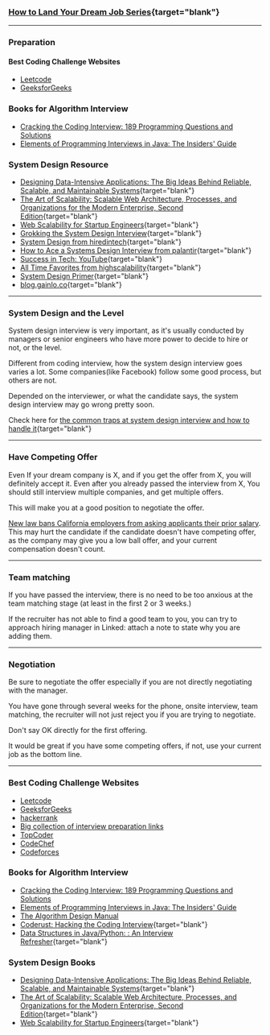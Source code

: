 ### [How to Land Your Dream Job Series](https://lifelongprogrammer.blogspot.com/search/label/Google_Series){target="blank"}
<script src="https://lifelongprogrammer.blogspot.com/feeds/posts/default/-/Interview_Series?orderby=updated&amp;alt=json-in-script&amp;callback=series&amp;max-results=20"></script>

---

### Preparation
#### Best Coding Challenge Websites
- [Leetcode](http://www.leetcode.com/)
- [GeeksforGeeks](https://www.geeksforgeeks.org/)

### Books for Algorithm Interview
- [Cracking the Coding Interview: 189 Programming Questions and Solutions](https://www.amazon.com/Cracking-Coding-Interview-Programming-Questions/dp/0984782850)
- [Elements of Programming Interviews in Java: The Insiders' Guide](https://www.amazon.com/Elements-Programming-Interviews-Java-Insiders/dp/1517671272)

### System Design Resource
- [Designing Data-Intensive Applications: The Big Ideas Behind Reliable, Scalable, and Maintainable Systems](https://www.amazon.com/Designing-Data-Intensive-Applications-Reliable-Maintainable/dp/1449373321){target="blank"}
- [The Art of Scalability: Scalable Web Architecture, Processes, and Organizations for the Modern Enterprise, Second Edition](https://www.amazon.com/Art-Scalability-Architecture-Organizations-Enterprise/dp/0134032802){target="blank"}
- [Web Scalability for Startup Engineers](https://www.amazon.com/Scalability-Startup-Engineers-Artur-Ejsmont/dp/0071843655){target="blank"}
- [Grokking the System Design Interview](https://www.educative.io/collection/5668639101419520/5649050225344512){target="blank"}
- [System Design from hiredintech](https://www.hiredintech.com/system-design){target="blank"}
- [How to Ace a Systems Design Interview from palantir](http://www.palantir.com/2011/10/how-to-rock-a-systems-design-interview/){target="blank"}
- [Success in Tech: YouTube](https://www.youtube.com/channel/UC-vYrOAmtrx9sBzJAf3x_xw){target="blank"}
- [All Time Favorites from highscalability](http://highscalability.com/all-time-favorites/){target="blank"}
- [System Design Primer](https://github.com/donnemartin/system-design-primer){target="blank"}
- [blog.gainlo.co](http://blog.gainlo.co/){target="blank"}

---

### System Design and the Level
<!-- How the candidate is doing during system design interview may decide the candidate's Level. -->
System design interview is very important, as it's usually conducted by managers or senior engineers who have more power to decide to hire or not, or the level.

Different from coding interview, how the system design interview goes varies a lot. Some companies(like Facebook) follow some good process, but others are not.

Depended on the interviewer, or what the candidate says, the system design interview may go wrong pretty soon.

Check here for [the common traps at system design interview and how to handle it](https://lifelongprogrammer.blogspot.com/2018/08/when-it-goes-wrong-how-to-ace-system.html){target="blank"}

---

### Have Competing Offer
Even If your dream company is X, and if you get the offer from X, you will definitely accept it. Even after you already passed the interview from X, You should still interview multiple companies, and get multiple offers.

This will make you at a good position to negotiate the offer.

[New law bans California employers from asking applicants their prior salary](https://www.sfgate.com/business/networth/article/New-law-bans-California-employers-from-asking-12274431.php). This may hurt the candidate if the candidate doesn't have competing offer, as the company may give you a low ball offer, and your current compensation doesn't count.

---

### Team matching
If you have passed the interview, there is no need to be too anxious at the team matching stage (at least in the first 2 or 3 weeks.)

If the recruiter has not able to find a good team to you, you can try to approach hiring manager in Linked: attach a note to state why you are adding them.

---

### Negotiation
Be sure to negotiate the offer especially if you are not directly negotiating with the manager.

You have gone through several weeks for the phone, onsite interview, team matching, the recruiter will not just reject you if you are trying to negotiate.

Don't say OK directly for the first offering.

It would be great if you have some competing offers, if not, use your current job as the bottom line.

---

### Best Coding Challenge Websites
- [Leetcode](http://www.leetcode.com/)
- [GeeksforGeeks](https://www.geeksforgeeks.org/)
- [hackerrank](https://www.hackerrank.com/)
- [Big collection of interview preparation links](https://www.reddit.com/r/cscareerquestions/comments/2lzc4h/big_collection_of_interview_preparation_links/)
- [TopCoder](https://www.topcoder.com/challenges/?pageIndex=1)
- [CodeChef](https://www.codechef.com/)
- [Codeforces](http://codeforces.com/)

### Books for Algorithm Interview
- [Cracking the Coding Interview: 189 Programming Questions and Solutions](https://www.amazon.com/Cracking-Coding-Interview-Programming-Questions/dp/0984782850)
- [Elements of Programming Interviews in Java: The Insiders' Guide](https://www.amazon.com/Elements-Programming-Interviews-Java-Insiders/dp/1517671272)
- [The Algorithm Design Manual](https://www.amazon.com/Algorithm-Design-Manual-Steven-Skiena/dp/1849967202)
- [Coderust: Hacking the Coding Interview](https://www.educative.io/collection/5642554087309312/5679846214598656){target="blank"}
- [Data Structures in Java/Python: : An Interview Refresher](https://www.educative.io/d/data_structures){target="blank"}

<script type="text/javascript">
amzn_assoc_placement = "adunit0";
amzn_assoc_search_bar = "false";
amzn_assoc_tracking_id = "jeffery06-20";
amzn_assoc_ad_mode = "manual";
amzn_assoc_ad_type = "smart";
amzn_assoc_marketplace = "amazon";
amzn_assoc_region = "US";
amzn_assoc_title = "Best books for algorithms interview";
amzn_assoc_linkid = "595ccbf639e3d3215212481e02dc6909";
amzn_assoc_asins = "0984782850,1517671272,1617292230,032157351X,1537713949,0262033844,111941847X,819324527X";
</script>
<script src="//z-na.amazon-adsystem.com/widgets/onejs?MarketPlace=US"></script>

### System Design Books
- [Designing Data-Intensive Applications: The Big Ideas Behind Reliable, Scalable, and Maintainable Systems](https://www.amazon.com/Designing-Data-Intensive-Applications-Reliable-Maintainable/dp/1449373321){target="blank"}
- [The Art of Scalability: Scalable Web Architecture, Processes, and Organizations for the Modern Enterprise, Second Edition](https://www.amazon.com/Art-Scalability-Architecture-Organizations-Enterprise/dp/0134032802){target="blank"}
- [Web Scalability for Startup Engineers](https://www.amazon.com/Scalability-Startup-Engineers-Artur-Ejsmont/dp/0071843655){target="blank"}

<script type="text/javascript">
amzn_assoc_placement = "adunit1";
amzn_assoc_search_bar = "false";
amzn_assoc_tracking_id = "jeffery06-20";
amzn_assoc_ad_mode = "manual";
amzn_assoc_ad_type = "smart";
amzn_assoc_marketplace = "amazon";
amzn_assoc_region = "US";
amzn_assoc_title = "Best books for System Design interview";
amzn_assoc_linkid = "595ccbf639e3d3215212481e02dc6909";
amzn_assoc_asins = "1449373321,0134032802,0071843655,1680502093,0134494164,B071CM2M1F,1521243972,1787121690";
</script>
<script src="//z-na.amazon-adsystem.com/widgets/onejs?MarketPlace=US"></script>
